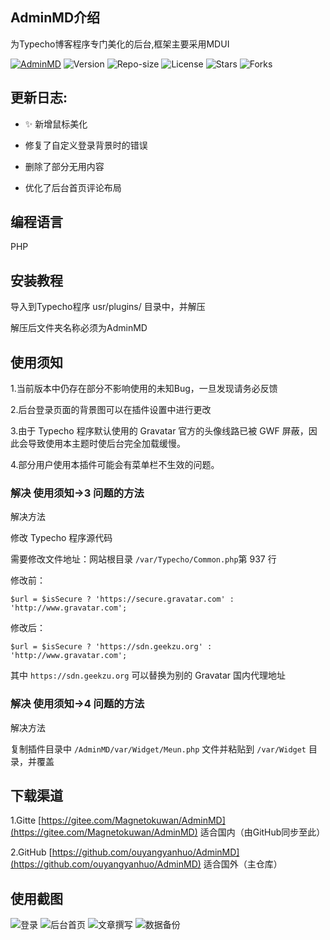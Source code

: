 ## AdminMD介绍

为Typecho博客程序专门美化的后台,框架主要采用MDUI

[![AdminMD](https://img.shields.io/badge/Magneto-AdminMD-brightgreen?style=for-the-badge&logo=github)](https://fmcf.cc/technology/37)
![Version](https://img.shields.io/badge/Version-1.7-critical?style=for-the-badge&logo=gitee)
![Repo-size](https://img.shields.io/github/repo-size/ouyangyanhuo/AdminMD?style=for-the-badge&logo=google)
![License](https://img.shields.io/github/license/ouyangyanhuo/AdminMD?style=for-the-badge&logo=twitter)
![Stars](https://img.shields.io/github/stars/ouyangyanhuo/AdminMD?style=for-the-badge&logo=Instagram)
![Forks](https://img.shields.io/github/forks/ouyangyanhuo/AdminMD?style=for-the-badge&logo=facebook)

## 更新日志:

- ✨ 新增鼠标美化

- 修复了自定义登录背景时的错误

- 删除了部分无用内容

- 优化了后台首页评论布局

## 编程语言
PHP

## 安装教程

导入到Typecho程序 usr/plugins/ 目录中，并解压

解压后文件夹名称必须为AdminMD

## 使用须知

1.当前版本中仍存在部分不影响使用的未知Bug，一旦发现请务必反馈

2.后台登录页面的背景图可以在插件设置中进行更改

3.由于 Typecho 程序默认使用的 Gravatar 官方的头像线路已被 GWF 屏蔽，因此会导致使用本主题时使后台完全加载缓慢。

4.部分用户使用本插件可能会有菜单栏不生效的问题。

### 解决 使用须知->3 问题的方法

解决方法

修改 Typecho 程序源代码

需要修改文件地址：网站根目录 ``/var/Typecho/Common.php``第 937 行

修改前：

```
$url = $isSecure ? 'https://secure.gravatar.com' : 'http://www.gravatar.com';
```
修改后：
```
$url = $isSecure ? 'https://sdn.geekzu.org' : 'http://www.gravatar.com';
```

其中 ``https://sdn.geekzu.org`` 可以替换为别的 Gravatar 国内代理地址

### 解决 使用须知->4 问题的方法

解决方法

复制插件目录中 ``/AdminMD/var/Widget/Meun.php`` 文件并粘贴到 ``/var/Widget`` 目录，并覆盖

## 下载渠道
1.Gitte [https://gitee.com/Magnetokuwan/AdminMD](https://gitee.com/Magnetokuwan/AdminMD)  适合国内（由GitHub同步至此）

2.GitHub [https://github.com/ouyangyanhuo/AdminMD](https://github.com/ouyangyanhuo/AdminMD)  适合国外（主仓库）
## 使用截图

![登录](https://cdn.jsdelivr.net/gh/fyhgay/CDNS@latest/2021/01/08/3af177c1328c3d1fc3da5ff26602feee.png "登录")
![后台首页](https://cdn.jsdelivr.net/gh/fyhgay/CDNS@latest/2021/07/15/748ba291663f8cb917662b703825cb4d.png "后台首页")
![文章撰写](https://cdn.jsdelivr.net/gh/fyhgay/CDNS@latest/2021/07/15/34c412ed6388b9ca1d72d65c89ce1f41.png "文章撰写")
![数据备份](https://cdn.jsdelivr.net/gh/fyhgay/CDNS@latest/2021/07/15/ff54bddcfd504694acaa493d67ee8eda.png "数据备份")
